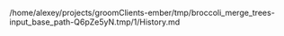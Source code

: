 /home/alexey/projects/groomClients-ember/tmp/broccoli_merge_trees-input_base_path-Q6pZe5yN.tmp/1/History.md